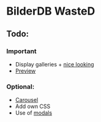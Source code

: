 # BilderDB WasteD
## Todo:
### Important
* Display galleries + [nice looking](https://www.w3schools.com/bootstrap/bootstrap_images.asp)
* [Preview](https://www.w3schools.com/bootstrap/bootstrap_images.asp "W3C")
### Optional:
* [Carousel](https://www.w3schools.com/bootstrap/bootstrap_carousel.asp "W3C")
* Add own CSS
* Use of [modals](https://www.w3schools.com/bootstrap/bootstrap_modal.asp)